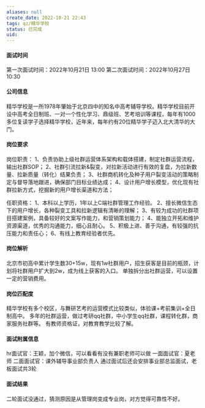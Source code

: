 ```yaml
---
aliases: null
create_date: 2022-10-21 22:43 
tags: qz/精华学校
status: 已完成 
uid: 
---
```


#### 面试时间
第一次面试时间：2022年10月21日 13:00
第二次面试时间：2022年10月27日 10:30
#### 公司信息
精华学校是一所1978年肇始于北京四中的知名中高考辅导学校。精华学校目前开设中高考全日制班、一对一个性化学习、鼎级班、艺考培训等课程，每年有1000多位复读学子选择精华学校，近年来，每年约有20位精华学子迈入北大清华的大门。

#### 岗位要求
岗位职责：
1、负责协助上级社群运营体系架构和载体搭建，制定社群运营流程，输出社群SOP；
2、社群引流拉新&裂变，对拉新活动进行有效的复盘，为拉新数量、拉新质量（转化）结果负责；
3、社群商机转化及种子用户裂变活动的策略制定与督导落地跟进，确保部门目标业绩达成；
4、设计用户增长模型，优化现有社群拉新方式，挖掘新的用户增长渠道和方法；

任职资格：
1、本科以上学历，1年以上C端社群管理工作经验。
2、擅长微信生态下的用户增长，各种裂变工具和拉新逻辑有清晰的理解；
3、有较为成功的社群项目搭建案例，具备较好的文案写作能力，和营销策划能力；
4、能独立开拓和维护资源渠道，优秀的沟通能力，细心且耐心。
5、积极上进、善于沟通，有较强的抗压能力和责任心；
6、有线上教育经验者优先。

#### 岗位解析
北京市初高中累计学生数30+15w，现有1w社群用户，招生获客是目前的瓶颈，计划将社群用户扩大到2w，成为线上获客的入口。
单独拆分出社群运营，可以设置一定的营销费用。

#### 岗位匹配度
精华学校有多个校区，与舞研艺考的运营模式比较类似，体验课+考前集训+全日制高中。
多年的社群运营，做过考研qq社群，中小学生qq社群，课程转化群，商家服务社群等。
有教师资格证，对教育教学比较了解。

#### 面试附属信息
hr面试官：王颖，加个微信，可以看看有没有兼职老师可以做
一面面试官：夏老师
二面面试官：课外辅导事业部负责人
通过面试后还会安排事业部总监面试，老板面试共3轮

#### 面试结果

二轮面试没通过，猜测原因是从管理岗变成专业岗，对方觉得可靠性不好。